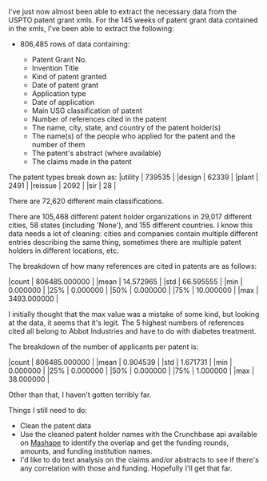 I've just now almost been able to extract the necessary data from the USPTO patent grant xmls. For the 145 weeks of patent grant data contained in the xmls, I've been able to extract the following:
+ 806,485 rows of data containing:

	+ Patent Grant No.
	+ Invention Title
	+ Kind of patent granted
	+ Date of patent grant
	+ Application type
	+ Date of application
	+ Main USG classification of patent
	+ Number of references cited in the patent
	+ The name, city, state, and country of the patent holder(s)
	+ The name(s) of the people who applied for the patent and the number of them
	+ The patent's abstract (where available)
	+ The claims made in the patent

The patent types break down as:
|utility  |  739535 |
|design   |  62339  |
|plant    |  2491   |
|reissue  |  2092   |
|sir      |  28     |

There are 72,620 different main classifications.

There are 105,468 different patent holder organizations in 29,017 different cities, 58 states (including 'None'), and 155 different countries. I know this data needs a lot of cleaning: cities and companies contain multiple different entries describing the same thing, sometimes there are multiple patent holders in different locations, etc.

The breakdown of how many references are cited in patents are as follows:

|count  |  806485.000000 |
|mean   |      14.572965 |
|std    |      66.595555 |
|min    |       0.000000 |
|25%    |       0.000000 |
|50%    |       0.000000 |
|75%    |      10.000000 |
|max    |    3493.000000 |

I initially thought that the max value was a mistake of some kind, but looking at the data, it seems that it's legit. The 5 highest numbers of references cited all belong to Abbot Industries and have to do with diabetes treatment.

The breakdown of the number of applicants per patent is:

|count  |  806485.000000 |
|mean   |       0.904539 |
|std    |       1.671731 |
|min    |       0.000000 |
|25%    |       0.000000 |
|50%    |       0.000000 |
|75%    |       1.000000 |
|max    |      38.000000 |

Other than that, I haven't gotten terribly far.

Things I still need to do:

+ Clean the patent data
+ Use the cleaned patent holder names with the Crunchbase api available on [Mashape](https://www.mashape.com/community/crunchbase) to identify the overlap and get the funding rounds, amounts, and funding institution names.
+ I'd like to do text analysis on the claims and/or abstracts to see if there's any correlation with those and funding. Hopefully I'll get that far.




